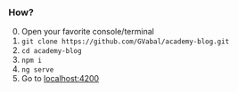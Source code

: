 ### How?
0. Open your favorite console/terminal
1. `git clone https://github.com/GVabal/academy-blog.git`
2. `cd academy-blog`
3. `npm i`
4. `ng serve`
5. Go to [localhost:4200](http://localhost:4200)
